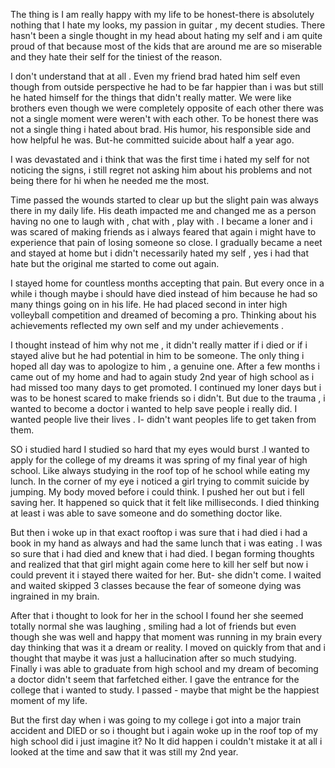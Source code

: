 The thing is I am really happy with my life to be honest-there is absolutely nothing that I hate my looks, my passion in guitar , my decent studies. There hasn't been a single thought in my head about hating my self and i am quite proud of that because most of the kids that are around me are so miserable and they hate their self for the tiniest of the reason.

 I don't understand that at all . Even my friend brad hated him self even though from outside perspective he had to be far happier than i was but still he hated himself for the things that didn't really matter. We were like brothers even though we were completely opposite of each other there was not a single moment were weren't with each other. To be honest there was not a single thing i hated about brad. His humor, his responsible side and how helpful he was. But-he committed suicide about half a year ago.

 I was devastated and i think that was the first time i hated my self for not noticing the signs, i still regret not asking him about his problems and not being there for hi when he needed me the most.

Time passed the wounds started to clear up but the slight pain was always there in my daily life. His death impacted me and changed me as a person having no one to laugh with , chat with , play with . I became a loner and i was scared of making friends as i always feared that again i might have to experience that pain of losing someone so close. I gradually became a neet and stayed at home but i didn't necessarily hated my self , yes i had that hate but the original me started to come out again.

 I stayed home for countless months accepting that pain. But every once in a while i though maybe i should have died instead of him because he had so many things going on in his life. He had placed second in inter high volleyball competition and dreamed of becoming a pro. Thinking about his achievements reflected my own self and my under achievements .

 I thought instead of him why not me , it didn't really matter if i died or if i stayed alive but he had potential in him to be someone. The only thing i hoped all day was to apologize to him , a genuine one. After a few months i came out of my home and had to again study 2nd year of high school as i had missed too many days to get promoted. I continued my loner days but i was to be honest scared to make friends so i didn't. But due to the trauma , i wanted to become a doctor i wanted to help save people i really did. I wanted people live their lives . I- didn't want peoples life to get taken from them.

SO i studied hard I studied so hard that my eyes would burst .I wanted to apply for the college of my dreams it was spring of my final year of high school. Like always studying in the roof top of he school while eating my lunch. In the corner of my eye i noticed  a girl trying to commit suicide by jumping. My body moved before i could think. I pushed her out but i fell saving her. It happened so quick that it felt like milliseconds. I died thinking at least i was able to save someone and do something doctor like.

But then i woke up in that exact rooftop i was sure that i had died i had a book in my hand as always and had the same lunch that i was eating . I was so sure that i had died and knew that i had died. I began forming thoughts and realized that that girl might again come here to kill her self but now i could prevent it i stayed there waited for her. But- she didn't come. I waited and waited skipped 3 classes because the fear of someone dying was ingrained in my brain. 

After that i thought to look for her in the school I found her she seemed totally normal she was laughing , smiling had a lot of friends but even though she was well and happy that moment was running in my brain every day thinking that was it a dream or reality. I moved on quickly from that and i thought that maybe it was just a hallucination after so much studying. Finally i was able to graduate from high school and my dream of becoming a doctor didn't seem that farfetched either. I gave the entrance for the college that i wanted to study. I passed - maybe that might be the happiest moment of my life.

 But the first day when i was going to my college i got into a major train accident and DIED or so i thought but i again woke up in the roof top of my high school did i just imagine it? No It did happen i couldn't mistake it at all i looked at the time and saw that it was still my 2nd year.